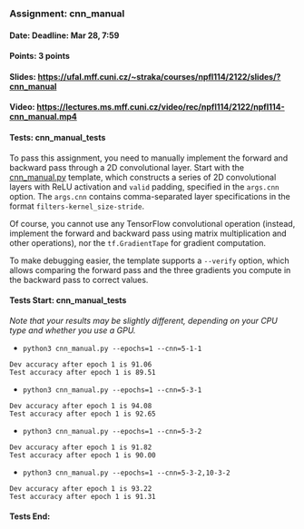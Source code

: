 ### Assignment: cnn_manual
#### Date: Deadline: Mar 28, 7:59
#### Points: 3 points
#### Slides: https://ufal.mff.cuni.cz/~straka/courses/npfl114/2122/slides/?cnn_manual
#### Video: https://lectures.ms.mff.cuni.cz/video/rec/npfl114/2122/npfl114-cnn_manual.mp4
#### Tests: cnn_manual_tests

To pass this assignment, you need to manually implement the forward and backward
pass through a 2D convolutional layer. Start with the
[cnn_manual.py](https://github.com/ufal/npfl114/tree/master/labs/05/cnn_manual.py)
template, which constructs a series of 2D convolutional layers with ReLU
activation and `valid` padding, specified in the `args.cnn` option.
The `args.cnn` contains comma-separated layer specifications in the format
`filters-kernel_size-stride`.

Of course, you cannot use any TensorFlow convolutional operation (instead,
implement the forward and backward pass using matrix multiplication and other
operations), nor the `tf.GradientTape` for gradient computation.

To make debugging easier, the template supports a `--verify` option, which
allows comparing the forward pass and the three gradients you compute in the
backward pass to correct values.

#### Tests Start: cnn_manual_tests
_Note that your results may be slightly different, depending on your CPU type and whether you use a GPU._
- `python3 cnn_manual.py --epochs=1 --cnn=5-1-1`
```
Dev accuracy after epoch 1 is 91.06
Test accuracy after epoch 1 is 89.51
```
- `python3 cnn_manual.py --epochs=1 --cnn=5-3-1`
```
Dev accuracy after epoch 1 is 94.08
Test accuracy after epoch 1 is 92.65
```
- `python3 cnn_manual.py --epochs=1 --cnn=5-3-2`
```
Dev accuracy after epoch 1 is 91.82
Test accuracy after epoch 1 is 90.00
```
- `python3 cnn_manual.py --epochs=1 --cnn=5-3-2,10-3-2`
```
Dev accuracy after epoch 1 is 93.22
Test accuracy after epoch 1 is 91.31
```
#### Tests End:
